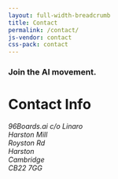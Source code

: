 ```yaml
---
layout: full-width-breadcrumb
title: Contact
permalink: /contact/
js-vendor: contact
css-pack: contact
---
```

<div id="contact-thanks">
    <div class="jumbotron">
        <h3 class="text-center animated fadeIn">Join the AI movement.</h3>
    </div>
</div>

<div class="container-fluid">
    <div class="container">
        <!-- Tab panes -->
      <div class="row">
      <div class="col-md-4">
          <h1>Contact Info</h1>
          <address>
            96Boards.ai c/o Linaro<br />
            Harston Mill<br />  
            Royston Rd<br />
            Harston<br />
            Cambridge<br />
            CB22 7GG<br />
          </address>
      </div>
      <div class="col-md-8">
          <div class="cognito">
              <script src="https://services.cognitoforms.com/s/KvRQmIn2dku6k6gGP711jw"></script>
              <script>
                  Cognito.load("forms", { id: "11", entry: {
                    "PageUrl": "{{site.url}}{{page.url}}" ,
                    "RedirectUrl" : "{{site.url}}/thank-you/?ref={{page.url}}"
                  }});
              </script>
          </div>
      </div>
      </div>
    </div>
</div>
